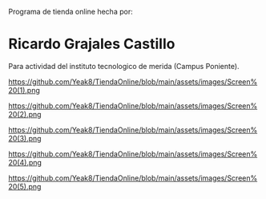 Programa de tienda online hecha por:
# Ricardo Grajales Castillo
Para actividad del instituto tecnologico de merida (Campus Poniente).

https://github.com/Yeak8/TiendaOnline/blob/main/assets/images/Screen%20(1).png

https://github.com/Yeak8/TiendaOnline/blob/main/assets/images/Screen%20(2).png

https://github.com/Yeak8/TiendaOnline/blob/main/assets/images/Screen%20(3).png

https://github.com/Yeak8/TiendaOnline/blob/main/assets/images/Screen%20(4).png

https://github.com/Yeak8/TiendaOnline/blob/main/assets/images/Screen%20(5).png
